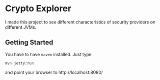 Crypto Explorer
===============

I made this project to see different characteristics of security
providers on different JVMs.

Getting Started
---------------

You have to have `maven` installed. Just type

    mvn jetty:run

and point your browser to http://localhost:8080/

